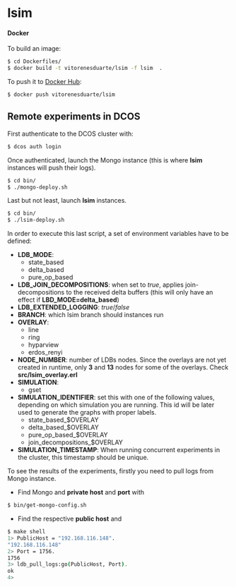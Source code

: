 # lsim


#### Docker
To build an image:

```bash
$ cd Dockerfiles/
$ docker build -t vitorenesduarte/lsim -f lsim  .
```

To push it to [Docker Hub](https://hub.docker.com/):

```bash
$ docker push vitorenesduarte/lsim
```

## Remote experiments in DCOS
First authenticate to the DCOS cluster with:

```bash
$ dcos auth login
```

Once authenticated, launch the Mongo instance
(this is where __lsim__ instances will push their logs).

```bash
$ cd bin/
$ ./mongo-deploy.sh
```

Last but not least, launch __lsim__ instances.
```bash
$ cd bin/
$ ./lsim-deploy.sh
```

In order to execute this last script, a set of environment variables
have to be defined:

- __LDB_MODE__:
  - state_based
  - delta_based
  - pure_op_based
- __LDB_JOIN_DECOMPOSITIONS__: when set to _true_, applies
join-decompositions to the received delta buffers (this will only
have an effect if __LBD_MODE=delta_based__)
- __LDB_EXTENDED_LOGGING__: _true_/_false_
- __BRANCH__: which lsim branch should instances run
- __OVERLAY__:
  - line
  - ring
  - hyparview
  - erdos_renyi
- __NODE_NUMBER__: number of LDBs nodes. Since the overlays are
not yet created in runtime, only __3__ and __13__ nodes for some of
the overlays. Check __src/lsim_overlay.erl__
- __SIMULATION__:
  - gset
- __SIMULATION_IDENTIFIER__: set this with one of the following
values, depending on which simulation you are running. This id will
be later used to generate the graphs with proper labels.
  - state_based_$OVERLAY
  - delta_based_$OVERLAY
  - pure_op_based_$OVERLAY
  - join_decompositions_$OVERLAY
- __SIMULATION_TIMESTAMP__: When running concurrent experiments
in the cluster, this timestamp should be unique.


To see the results of the experiments, firstly you need to pull logs
from Mongo instance.

- Find Mongo and __private host__ and __port__ with

```bash
$ bin/get-mongo-config.sh
```

- Find the respective __public host__ and

```bash
$ make shell
1> PublicHost = "192.168.116.148".
"192.168.116.148"
2> Port = 1756.
1756
3> ldb_pull_logs:go(PublicHost, Port).
ok
4>
```
